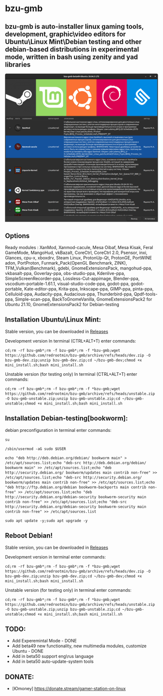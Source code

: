 # bzu-gmb
bzu-gmb is auto-installer linux gaming tools,  development, graphic\video editors for Ubuntu\Linux Mint\Debian testing and other debian-based distributions in experimental mode, written in bash using zenity and yad libraries
-----------
<img src="image/bzu-gmb-beta4-7.png" alt="My cool logo"/>

Options
-----------
Ready modules : XanMod, Xanmod-cacule, Mesa Oibaf, Mesa Kisak, Feral GameMode, MangoHud, vkBazalt, CoreCtrl, CoreCtrl 2.0, Psensor, inxi, Glances, cpu-x, xboxdrv, Steam Linux, ProtonUp-Qt, ProtonGE, PortWINE adon, PortProton, Furmark_Pack(OpenGL Benchmark, ZINK), TFM_Vulkan(Benchmark), gdebi, GnomeExtensionsPack, mangohud-ppa, vkbasalt-ppa, Goverlay-ppa, obs-studio-ppa, Kdenlive-ppa, SimpleScreenRecorder-ppa, Lossless-Cut-appimage, Blender-ppa, vscodium-portable-1.61.1, visual-studio-code-ppa, godot-ppa, godot-portable, Kate-editor-ppa, Krita-ppa, Inkscape-ppa, GIMP-ppa, pinta-ppa, Celluloid-ppa, Audacity-ppa, Audacious-ppa, Thunderbird-ppa, Qpdf-tools-ppa, Simple-scan-ppa, BackToGnomeVanilla, GnomeExtensionsPack2 for Ubuntu 21.10, GnomeExtensionsPack2 for Debian-testing

Installation Ubuntu\Linux Mint:
-----------
Stable version, you can be downloaded in [Releases](https://github.com/redrootmin/bzu-gmb/releases)

Development version
In terminal (CTRL+ALT+T) enter commands:
```
cd;rm -rf bzu-gmb*;rm -f bzu-gmb*;rm -f *bzu-gmb;wget https://github.com/redrootmin/bzu-gmb/archive/refs/heads/dev.zip -O bzu-gmb-dev.zip;unzip bzu-gmb-dev.zip;cd ~/bzu-gmb-dev;chmod +x mini_install.sh;bash mini_install.sh
```
Unstable version (for testing only)
In terminal (CTRL+ALT+T) enter commands:
```
cd;rm -rf bzu-gmb*;rm -f bzu-gmb*;rm -f *bzu-gmb;wget https://github.com/redrootmin/bzu-gmb/archive/refs/heads/unstable.zip -O bzu-gmb-unstable.zip;unzip bzu-gmb-unstable.zip;cd ~/bzu-gmb-unstable;chmod +x mini_install.sh;bash mini_install.sh
```

Installation Debian-testing[bookworm]:
-----------
debian preconfiguration 
in terminal enter commands:
```
su
```
```
/sbin/usermod -aG sudo $USER
```
```
echo "deb http://deb.debian.org/debian/ bookworm main" > /etc/apt/sources.list;echo "deb-src http://deb.debian.org/debian/ bookworm main" >> /etc/apt/sources.list;echo "deb http://security.debian.org/ bookworm/updates main contrib non-free" >> /etc/apt/sources.list;echo "deb-src http://security.debian.org/ bookworm/updates main contrib non-free" >> /etc/apt/sources.list;echo "deb http://ftp.debian.org/debian bookworm-backports main contrib non-free" >> /etc/apt/sources.list;echo "deb http://security.debian.org/debian-security bookworm-security main contrib non-free" >> /etc/apt/sources.list;echo "deb-src http://security.debian.org/debian-security bookworm-security main contrib non-free" >> /etc/apt/sources.list
```
```
sudo apt update -y;sudo apt upgrade -y
```
Reboot Debian!
-----------

Stable version, you can be downloaded in [Releases](https://github.com/redrootmin/bzu-gmb/releases)

Development version
in terminal enter commands:
```
cd;rm -rf bzu-gmb*;rm -f bzu-gmb*;rm -f *bzu-gmb;wget https://github.com/redrootmin/bzu-gmb/archive/refs/heads/dev.zip -O bzu-gmb-dev.zip;unzip bzu-gmb-dev.zip;cd ~/bzu-gmb-dev;chmod +x mini_install.sh;bash mini_install.sh
```
Unstable version (for testing only) 
in terminal enter commands:
```
cd;rm -rf bzu-gmb*;rm -f bzu-gmb*;rm -f *bzu-gmb;wget https://github.com/redrootmin/bzu-gmb/archive/refs/heads/unstable.zip -O bzu-gmb-unstable.zip;unzip bzu-gmb-unstable.zip;cd ~/bzu-gmb-unstable;chmod +x mini_install.sh;bash mini_install.sh
```

TODO:
-----------
- Add Experemintal Mode - DONE
- Add beta49  new functionality, new multimedia modules, customize Ubuntu  - DONE
- Add in beta50 support eng\rus language
- Add in beta50 auto-update-system tools

DONATE:
-----------
- [Юmoney] https://donate.stream/gamer-station-on-linux
